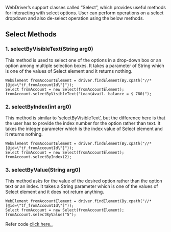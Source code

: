 WebDriver’s support classes called “Select”, which provides useful methods for interacting with select options. User can perform operations on a select dropdown and also de-select operation using the below methods.

## Select Methods

### 1. selectByVisibleText(String arg0)
This method is used to select one of the options in a drop-down box or an option among multiple selection boxes. It takes a parameter of String which is one of the values of Select element and it returns nothing.

``` 
WebElement fromAccountElement = driver.findElement(By.xpath("//*[@id=\"tf_fromAccountId\"]"));
Select fromAccount = new Select(fromAccountElement);
fromAccount.selectByVisibleText("Loan(Avail. balance = $ 780)");
```

### 2. selectByIndex(int arg0) 
This method is similar to ‘selectByVisibleText’, but the difference here is that the user has to provide the index number for the option rather than text. It takes the integer parameter which is the index value of Select element and it returns nothing.

``` 
WebElement fromAccountElement = driver.findElement(By.xpath("//*[@id=\"tf_fromAccountId\"]"));
Select fromAccount = new Select(fromAccountElement);
fromAccount.selectByIndex(2);
```
### 3. selectByValue(String arg0)
This method asks for the value of the desired option rather than the option text or an index. It takes a String parameter which is one of the values of Select element and it does not return anything.

``` 
WebElement fromAccountElement = driver.findElement(By.xpath("//*[@id=\"tf_fromAccountId\"]"));
Select fromAccount = new Select(fromAccountElement);
fromAccount.selectByValue("5");
```

Refer code [click here..](../src/basicexample/TransferFundExample.java)